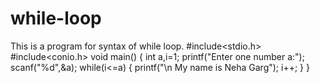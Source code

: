 # while-loop
This is a program for syntax of while loop.
#include<stdio.h>
#include<conio.h>
void main()
{
	int a,i=1;
	printf("Enter one number a:");
	scanf("%d",&a);
	while(i<=a)
	{
		printf("\n My name is Neha Garg");
		i++;
	}
}
